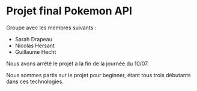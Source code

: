 <h1>Projet final Pokemon API</h1>

Groupe avec les membres suivants :
<ul>
<li>Sarah Drapeau</li>
<li>Nicolas Hersant</li>
<li>Guillaume Hecht</li>
</ul>

<p>Nous avons arrêté le projet à la fin de la journée du 10/07.</p>
<p>Nous sommes partis sur le projet pour beginner, étant tous trois débutants dans 
ces technologies.</p>
